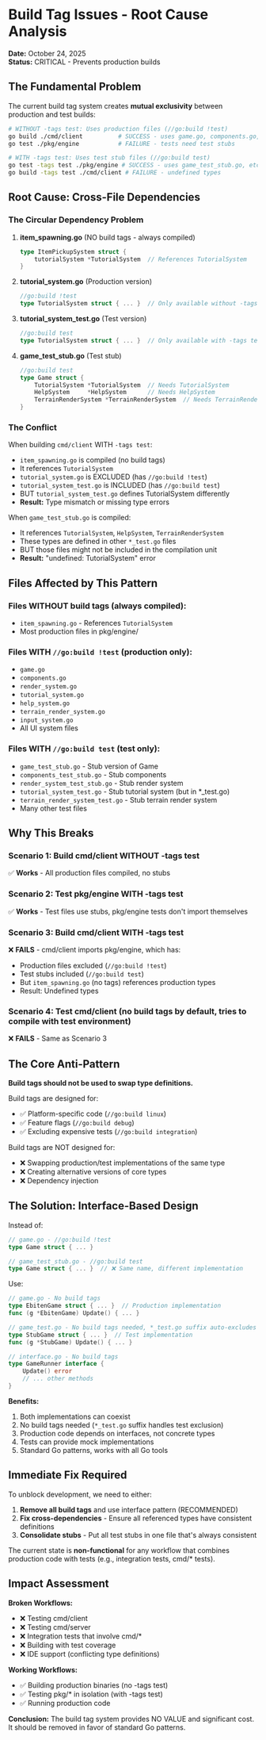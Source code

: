# Build Tag Issues - Root Cause Analysis

**Date:** October 24, 2025  
**Status:** CRITICAL - Prevents production builds

## The Fundamental Problem

The current build tag system creates **mutual exclusivity** between production and test builds:

```bash
# WITHOUT -tags test: Uses production files (//go:build !test)
go build ./cmd/client          # SUCCESS - uses game.go, components.go, etc.
go test ./pkg/engine           # FAILURE - tests need test stubs

# WITH -tags test: Uses test stub files (//go:build test)  
go test -tags test ./pkg/engine # SUCCESS - uses game_test_stub.go, etc.
go build -tags test ./cmd/client # FAILURE - undefined types
```

## Root Cause: Cross-File Dependencies

### The Circular Dependency Problem

1. **item_spawning.go** (NO build tags - always compiled)
   ```go
   type ItemPickupSystem struct {
       tutorialSystem *TutorialSystem  // References TutorialSystem
   }
   ```

2. **tutorial_system.go** (Production version)
   ```go
   //go:build !test
   type TutorialSystem struct { ... }  // Only available without -tags test
   ```

3. **tutorial_system_test.go** (Test version)
   ```go
   //go:build test
   type TutorialSystem struct { ... }  // Only available with -tags test
   ```

4. **game_test_stub.go** (Test stub)
   ```go
   //go:build test
   type Game struct {
       TutorialSystem *TutorialSystem  // Needs TutorialSystem
       HelpSystem     *HelpSystem      // Needs HelpSystem
       TerrainRenderSystem *TerrainRenderSystem  // Needs TerrainRenderSystem
   }
   ```

### The Conflict

When building `cmd/client` WITH `-tags test`:
- `item_spawning.go` is compiled (no build tags)
- It references `TutorialSystem`
- `tutorial_system.go` is EXCLUDED (has `//go:build !test`)
- `tutorial_system_test.go` is INCLUDED (has `//go:build test`)
- BUT `tutorial_system_test.go` defines TutorialSystem differently
- **Result:** Type mismatch or missing type errors

When `game_test_stub.go` is compiled:
- It references `TutorialSystem`, `HelpSystem`, `TerrainRenderSystem`
- These types are defined in other `*_test.go` files
- BUT those files might not be included in the compilation unit
- **Result:** "undefined: TutorialSystem" error

## Files Affected by This Pattern

### Files WITHOUT build tags (always compiled):
- `item_spawning.go` - References `TutorialSystem`
- Most production files in pkg/engine/

### Files WITH `//go:build !test` (production only):
- `game.go`
- `components.go`
- `render_system.go`
- `tutorial_system.go`
- `help_system.go`
- `terrain_render_system.go`
- `input_system.go`
- All UI system files

### Files WITH `//go:build test` (test only):
- `game_test_stub.go` - Stub version of Game
- `components_test_stub.go` - Stub components
- `render_system_test_stub.go` - Stub render system
- `tutorial_system_test.go` - Stub tutorial system (but in *_test.go)
- `terrain_render_system_test.go` - Stub terrain render system
- Many other test files

## Why This Breaks

### Scenario 1: Build cmd/client WITHOUT -tags test
✅ **Works** - All production files compiled, no stubs

### Scenario 2: Test pkg/engine WITH -tags test  
✅ **Works** - Test files use stubs, pkg/engine tests don't import themselves

### Scenario 3: Build cmd/client WITH -tags test
❌ **FAILS** - cmd/client imports pkg/engine, which has:
- Production files excluded (`//go:build !test`)
- Test stubs included (`//go:build test`)
- But `item_spawning.go` (no tags) references production types
- Result: Undefined types

### Scenario 4: Test cmd/client (no build tags by default, tries to compile with test environment)
❌ **FAILS** - Same as Scenario 3

## The Core Anti-Pattern

**Build tags should not be used to swap type definitions.**

Build tags are designed for:
- ✅ Platform-specific code (`//go:build linux`)
- ✅ Feature flags (`//go:build debug`)
- ✅ Excluding expensive tests (`//go:build integration`)

Build tags are NOT designed for:
- ❌ Swapping production/test implementations of the same type
- ❌ Creating alternative versions of core types
- ❌ Dependency injection

## The Solution: Interface-Based Design

Instead of:
```go
// game.go - //go:build !test
type Game struct { ... }

// game_test_stub.go - //go:build test  
type Game struct { ... }  // ❌ Same name, different implementation
```

Use:
```go
// game.go - No build tags
type EbitenGame struct { ... }  // Production implementation
func (g *EbitenGame) Update() { ... }

// game_test.go - No build tags needed, *_test.go suffix auto-excludes
type StubGame struct { ... }  // Test implementation  
func (g *StubGame) Update() { ... }

// interface.go - No build tags
type GameRunner interface {
    Update() error
    // ... other methods
}
```

**Benefits:**
1. Both implementations can coexist
2. No build tags needed (`*_test.go` suffix handles test exclusion)
3. Production code depends on interfaces, not concrete types
4. Tests can provide mock implementations
5. Standard Go patterns, works with all Go tools

## Immediate Fix Required

To unblock development, we need to either:

1. **Remove all build tags** and use interface pattern (RECOMMENDED)
2. **Fix cross-dependencies** - Ensure all referenced types have consistent definitions
3. **Consolidate stubs** - Put all test stubs in one file that's always consistent

The current state is **non-functional** for any workflow that combines production code with tests (e.g., integration tests, cmd/* tests).

## Impact Assessment

**Broken Workflows:**
- ❌ Testing cmd/client
- ❌ Testing cmd/server  
- ❌ Integration tests that involve cmd/*
- ❌ Building with test coverage
- ❌ IDE support (conflicting type definitions)

**Working Workflows:**
- ✅ Building production binaries (no -tags test)
- ✅ Testing pkg/* in isolation (with -tags test)
- ✅ Running production code

**Conclusion:** The build tag system provides NO VALUE and significant cost. It should be removed in favor of standard Go patterns.

